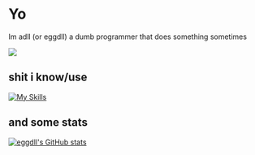 <h1>Yo</h1>
Im adll (or eggdll) a dumb programmer that does something sometimes

![](https://komarev.com/ghpvc/?username=eggdll)

## shit i know/use

[![My Skills](https://skillicons.dev/icons?i=html,css,js,php,cs,cpp,cloudflare,discord,dotnet,git,github,laravel,mysql,nginx,redis,visualstudio,vscode,vscodium,windows&theme=dark)](https://skillicons.dev)

## and some stats
[![eggdll's GitHub stats](https://github-readme-stats.vercel.app/api?username=eggdll&show_icons=true&theme=dark#gh-dark-mode-only)](https://github.com/anuraghazra/github-readme-stats#gh-dark-mode-only)
